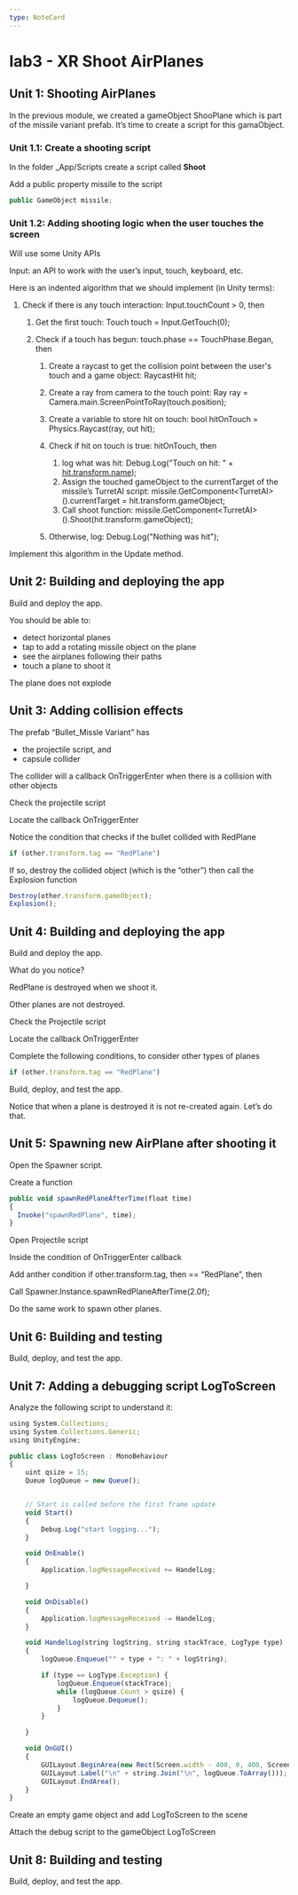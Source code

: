 ```yaml
---
type: NoteCard
---
```


# lab3 - XR Shoot AirPlanes
## Unit 1: Shooting AirPlanes

In the previous module, we created a gameObject ShooPlane which is part of the missile variant prefab. It’s time to create a script for this gamaObject.

### Unit 1.1: Create a shooting script

In the folder \_App/Scripts create a script called **Shoot**

Add a public property missile to the script

```js
public GameObject missile;
```

### Unit 1.2: Adding shooting logic when the user touches the screen

Will use some Unity APIs

Input: an API to work with the user’s input, touch, keyboard, etc.

Here is an indented algorithm that we should implement (in Unity terms):

1.  Check if there is any touch interaction: Input.touchCount > 0, then

    1.  Get the first touch: Touch touch = Input.GetTouch(0);

    2.  Check if a touch has begun: touch.phase == TouchPhase.Began, then

        1.  Create a raycast to get the collision point between the user's touch and a game object: RaycastHit hit;

        2.  Create a ray from camera to the touch point: Ray ray = Camera.main.ScreenPointToRay(touch.position);

        3.  Create a variable to store hit on touch: bool hitOnTouch = Physics.Raycast(ray, out hit);

        4.  Check if hit on touch is true: hitOnTouch, then

            1.  log what was hit: Debug.Log("Touch on hit: " + [hit.transform.name](http://hit.transform.name));
            2.  Assign the touched gameObject to the currentTarget of the missile’s TurretAI script: missile.GetComponent\<TurretAI>().currentTarget = hit.transform.gameObject;
            3.  Call shoot function: missile.GetComponent\<TurretAI>().Shoot(hit.transform.gameObject);

        5.  Otherwise, log: Debug.Log("Nothing was hit");

Implement this algorithm in the Update method.

## Unit 2: Building and deploying the app

Build and deploy the app.

You should be able to:

*   detect horizontal planes
*   tap to add a rotating missile object on the plane
*   see the airplanes following their paths
*   touch a plane to shoot it

The plane does not explode

## Unit 3: Adding collision effects

The prefab “Bullet\_Missle Variant” has

*   the projectile script, and
*   capsule collider

The collider will a callback OnTriggerEnter when there is a collision with other objects

Check the projectile script

Locate the callback OnTriggerEnter

Notice the condition that checks if the bullet collided with RedPlane

```js
if (other.transform.tag == "RedPlane")
```

If so, destroy the collided object (which is the “other”) then call the Explosion function

```js
Destroy(other.transform.gameObject);
Explosion();
```

## Unit 4: Building and deploying the app

Build and deploy the app.

What do you notice?

RedPlane is destroyed when we shoot it.

Other planes are not destroyed.

Check the Projectile script

Locate the callback OnTriggerEnter

Complete the following conditions, to consider other types of planes

```js
if (other.transform.tag == "RedPlane")
```

Build, deploy, and test the app.

Notice that when a plane is destroyed it is not re-created again. Let’s do that.

## Unit 5: Spawning new AirPlane after shooting it

Open the Spawner script.

Create a function

```js
public void spawnRedPlaneAfterTime(float time)
{
  Invoke("spawnRedPlane", time);
}
```

Open Projectile script

Inside the condition of OnTriggerEnter callback

Add anther condition if other.transform.tag, then == “RedPlane”, then

Call Spawner.Instance.spawnRedPlaneAfterTime(2.0f);

Do the same work to spawn other planes.

## Unit 6: Building and testing

Build, deploy, and test the app.

## Unit 7: Adding a debugging script LogToScreen

Analyze the following script to understand it:

```js
using System.Collections;
using System.Collections.Generic;
using UnityEngine;

public class LogToScreen : MonoBehaviour
{
	uint qsize = 15;
	Queue logQueue = new Queue();


	// Start is called before the first frame update
	void Start()
	{
		Debug.Log("start logging...");
	}

	void OnEnable()
	{
		Application.logMessageReceived += HandelLog;

	}

	void OnDisable()
	{
		Application.logMessageReceived -= HandelLog;
	}

	void HandelLog(string logString, string stackTrace, LogType type)
	{
		logQueue.Enqueue("" + type + ": " + logString);

		if (type == LogType.Exception) {
			logQueue.Enqueue(stackTrace);
			while (logQueue.Count > qsize) {
				logQueue.Dequeue();
			}
		}

	}

	void OnGUI()
	{
		GUILayout.BeginArea(new Rect(Screen.width - 400, 0, 400, Screen.height));
		GUILayout.Label("\n" + string.Join("\n", logQueue.ToArray()));
		GUILayout.EndArea();
	}
}
```

Create an empty game object and add LogToScreen to the scene

Attach the debug script to the gameObject LogToScreen

## Unit 8: Building and testing

Build, deploy, and test the app.